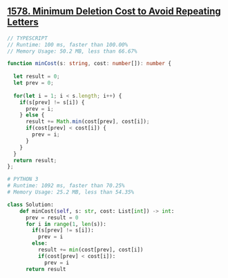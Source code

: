 ## [1578. Minimum Deletion Cost to Avoid Repeating Letters](https://leetcode.com/problems/minimum-deletion-cost-to-avoid-repeating-letters/)

```typescript
// TYPESCRIPT
// Runtime: 100 ms, faster than 100.00%
// Memory Usage: 50.2 MB, less than 66.67%

function minCost(s: string, cost: number[]): number {
  
  let result = 0;
  let prev = 0;
  
  for(let i = 1; i < s.length; i++) {
    if(s[prev] != s[i]) {
      prev = i;
    } else {
      result += Math.min(cost[prev], cost[i]);
      if(cost[prev] < cost[i]) {
        prev = i;
      }
    }
  }
  return result;
};
```

```python
# PYTHON 3
# Runtime: 1092 ms, faster than 70.25%
# Memory Usage: 25.2 MB, less than 54.35%

class Solution:
    def minCost(self, s: str, cost: List[int]) -> int:
      prev = result = 0
      for i in range(1, len(s)):
        if(s[prev] != s[i]):
          prev = i
        else:
          result += min(cost[prev], cost[i])
          if(cost[prev] < cost[i]):
            prev = i
      return result
``` 
